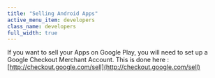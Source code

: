 ```yaml
---
title: "Selling Android Apps"
active_menu_item: developers
class_name: developers
full_width: true
---
```



If you want to sell your Apps on Google Play, you will need to set up a Google Checkout Merchant Account. This is done here : [http://checkout.google.com/sell](http://checkout.google.com/sell)

